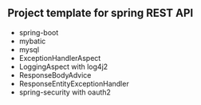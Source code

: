 Project template for spring REST API
---
* spring-boot
* mybatic
* mysql
* ExceptionHandlerAspect
* LoggingAspect with log4j2
* ResponseBodyAdvice
* ResponseEntityExceptionHandler
* spring-security with oauth2

  
